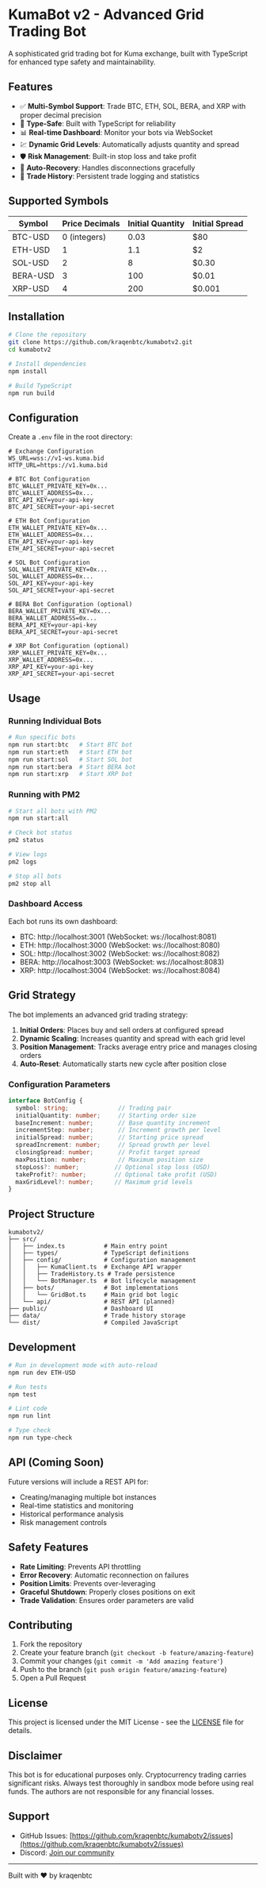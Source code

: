 # KumaBot v2 - Advanced Grid Trading Bot

A sophisticated grid trading bot for Kuma exchange, built with TypeScript for enhanced type safety and maintainability.

## Features

- ✅ **Multi-Symbol Support**: Trade BTC, ETH, SOL, BERA, and XRP with proper decimal precision
- 🔐 **Type-Safe**: Built with TypeScript for reliability
- 📊 **Real-time Dashboard**: Monitor your bots via WebSocket
- 💹 **Dynamic Grid Levels**: Automatically adjusts quantity and spread
- 🛡️ **Risk Management**: Built-in stop loss and take profit
- 🔄 **Auto-Recovery**: Handles disconnections gracefully
- 📝 **Trade History**: Persistent trade logging and statistics

## Supported Symbols

| Symbol | Price Decimals | Initial Quantity | Initial Spread |
|--------|---------------|------------------|----------------|
| BTC-USD | 0 (integers) | 0.03 | $80 |
| ETH-USD | 1 | 1.1 | $2 |
| SOL-USD | 2 | 8 | $0.30 |
| BERA-USD | 3 | 100 | $0.01 |
| XRP-USD | 4 | 200 | $0.001 |

## Installation

```bash
# Clone the repository
git clone https://github.com/kraqenbtc/kumabotv2.git
cd kumabotv2

# Install dependencies
npm install

# Build TypeScript
npm run build
```

## Configuration

Create a `.env` file in the root directory:

```env
# Exchange Configuration
WS_URL=wss://v1-ws.kuma.bid
HTTP_URL=https://v1.kuma.bid

# BTC Bot Configuration
BTC_WALLET_PRIVATE_KEY=0x...
BTC_WALLET_ADDRESS=0x...
BTC_API_KEY=your-api-key
BTC_API_SECRET=your-api-secret

# ETH Bot Configuration
ETH_WALLET_PRIVATE_KEY=0x...
ETH_WALLET_ADDRESS=0x...
ETH_API_KEY=your-api-key
ETH_API_SECRET=your-api-secret

# SOL Bot Configuration
SOL_WALLET_PRIVATE_KEY=0x...
SOL_WALLET_ADDRESS=0x...
SOL_API_KEY=your-api-key
SOL_API_SECRET=your-api-secret

# BERA Bot Configuration (optional)
BERA_WALLET_PRIVATE_KEY=0x...
BERA_WALLET_ADDRESS=0x...
BERA_API_KEY=your-api-key
BERA_API_SECRET=your-api-secret

# XRP Bot Configuration (optional)
XRP_WALLET_PRIVATE_KEY=0x...
XRP_WALLET_ADDRESS=0x...
XRP_API_KEY=your-api-key
XRP_API_SECRET=your-api-secret
```

## Usage

### Running Individual Bots

```bash
# Run specific bots
npm run start:btc   # Start BTC bot
npm run start:eth   # Start ETH bot
npm run start:sol   # Start SOL bot
npm run start:bera  # Start BERA bot
npm run start:xrp   # Start XRP bot
```

### Running with PM2

```bash
# Start all bots with PM2
npm run start:all

# Check bot status
pm2 status

# View logs
pm2 logs

# Stop all bots
pm2 stop all
```

### Dashboard Access

Each bot runs its own dashboard:
- BTC: http://localhost:3001 (WebSocket: ws://localhost:8081)
- ETH: http://localhost:3000 (WebSocket: ws://localhost:8080)
- SOL: http://localhost:3002 (WebSocket: ws://localhost:8082)
- BERA: http://localhost:3003 (WebSocket: ws://localhost:8083)
- XRP: http://localhost:3004 (WebSocket: ws://localhost:8084)

## Grid Strategy

The bot implements an advanced grid trading strategy:

1. **Initial Orders**: Places buy and sell orders at configured spread
2. **Dynamic Scaling**: Increases quantity and spread with each grid level
3. **Position Management**: Tracks average entry price and manages closing orders
4. **Auto-Reset**: Automatically starts new cycle after position close

### Configuration Parameters

```typescript
interface BotConfig {
  symbol: string;              // Trading pair
  initialQuantity: number;     // Starting order size
  baseIncrement: number;       // Base quantity increment
  incrementStep: number;       // Increment growth per level
  initialSpread: number;       // Starting price spread
  spreadIncrement: number;     // Spread growth per level
  closingSpread: number;       // Profit target spread
  maxPosition: number;         // Maximum position size
  stopLoss?: number;          // Optional stop loss (USD)
  takeProfit?: number;        // Optional take profit (USD)
  maxGridLevel?: number;      // Maximum grid levels
}
```

## Project Structure

```
kumabotv2/
├── src/
│   ├── index.ts           # Main entry point
│   ├── types/             # TypeScript definitions
│   ├── config/            # Configuration management
│   │   ├── KumaClient.ts  # Exchange API wrapper
│   │   ├── TradeHistory.ts # Trade persistence
│   │   └── BotManager.ts  # Bot lifecycle management
│   ├── bots/              # Bot implementations
│   │   └── GridBot.ts     # Main grid bot logic
│   └── api/               # REST API (planned)
├── public/                # Dashboard UI
├── data/                  # Trade history storage
└── dist/                  # Compiled JavaScript
```

## Development

```bash
# Run in development mode with auto-reload
npm run dev ETH-USD

# Run tests
npm test

# Lint code
npm run lint

# Type check
npm run type-check
```

## API (Coming Soon)

Future versions will include a REST API for:
- Creating/managing multiple bot instances
- Real-time statistics and monitoring
- Historical performance analysis
- Risk management controls

## Safety Features

- **Rate Limiting**: Prevents API throttling
- **Error Recovery**: Automatic reconnection on failures
- **Position Limits**: Prevents over-leveraging
- **Graceful Shutdown**: Properly closes positions on exit
- **Trade Validation**: Ensures order parameters are valid

## Contributing

1. Fork the repository
2. Create your feature branch (`git checkout -b feature/amazing-feature`)
3. Commit your changes (`git commit -m 'Add amazing feature'`)
4. Push to the branch (`git push origin feature/amazing-feature`)
5. Open a Pull Request

## License

This project is licensed under the MIT License - see the [LICENSE](LICENSE) file for details.

## Disclaimer

This bot is for educational purposes only. Cryptocurrency trading carries significant risks. Always test thoroughly in sandbox mode before using real funds. The authors are not responsible for any financial losses.

## Support

- GitHub Issues: [https://github.com/kraqenbtc/kumabotv2/issues](https://github.com/kraqenbtc/kumabotv2/issues)
- Discord: [Join our community](https://discord.gg/kuma)

---

Built with ❤️ by kraqenbtc 